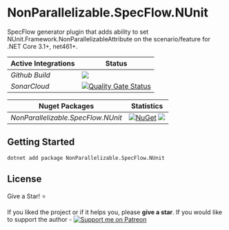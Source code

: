 # NonParallelizable.SpecFlow.NUnit
SpecFlow generator plugin that adds ability to set NUnit.Framework.NonParallelizableAttribute on the scenario/feature for .NET Core 3.1+, net461+.

| Active Integrations | Status |
|-|-|
| *Github Build* | ![](https://github.com/oleksandr-fomenko/NonParallelizable.SpecFlow.NUnit/actions/workflows/build.yml/badge.svg) |
| *SonarCloud* | [![Quality Gate Status](https://sonarcloud.io/api/project_badges/measure?project=oleksandr-fomenko_NonParallelizable.SpecFlow.NUnit&metric=alert_status)](https://sonarcloud.io/dashboard?id=oleksandr-fomenko_NonParallelizable.SpecFlow.NUnit) |

|Nuget Packages | Statistics |
|-|-|
|*NonParallelizable.SpecFlow.NUnit*|[![NuGet](https://img.shields.io/nuget/v/NonParallelizable.SpecFlow.NUnit.svg)](https://www.nuget.org/packages/NonParallelizable.SpecFlow.NUnit/) ![](https://img.shields.io/nuget/dt/NonParallelizable.SpecFlow.NUnit)|

## Getting Started
```
dotnet add package NonParallelizable.SpecFlow.NUnit
```

## License

Give a Star! :star:

If you liked the project or if it helps you, please **give a star**. If you would like to support the author - [![Support me on Patreon](https://img.shields.io/endpoint.svg?url=https%3A%2F%2Fshieldsio-patreon.vercel.app%2Fapi%3Fusername%3Doleksandrfomenko%26type%3Dpatrons&style=flat)](https://patreon.com/oleksandrfomenko)